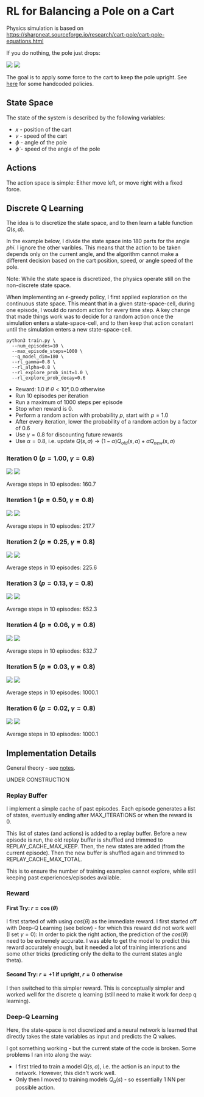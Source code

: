 # RL for Balancing a Pole on a Cart

Physics simulation is based on https://sharpneat.sourceforge.io/research/cart-pole/cart-pole-equations.html

If you do nothing, the pole just drops:

<img src="gif/move_nothing.gif">
<img src="gif/move_nothing2.gif">

The goal is to apply some force to the cart to keep the pole upright. See
[here](HandcodedPolicies.md) for some handcoded policies.

## State Space
The state of the system is described by the following variables:
* $x$ - position of the cart
* $v$ - speed of the cart
* $\phi$ - angle of the pole
* $\dot\phi$ - speed of the angle of the pole

## Actions
The action space is simple: Either move left, or move right with a fixed force.

## Discrete Q Learning

The idea is to discretize the state space, and to then learn a table function
$Q(s,a$).

In the example below, I divide the state space into $180$ parts for the angle
$phi$. I ignore the other varibles. This means that the action to be taken
depends only on the current angle, and the algorithm cannot make a different
decision based on the cart position, speed, or angle speed of the pole.

Note: While the state space is discretized, the physics operate still on the
non-discrete state space.

When implementing an $\epsilon$-greedy policy, I first applied exploration on
the continuous state space. This meant that in a given state-space-cell, during
one episode, I would do random action for every time step. A key change that
made things work was to decide for a random action once the simulation enters a
state-space-cell, and to then keep that action constant until the simulation
enters a new state-space-cell.

```
python3 train.py \
  --num_episodes=10 \
  --max_episode_steps=1000 \
  --q_model_dim=180 \
  --rl_gamma=0.8 \
  --rl_alpha=0.8 \
  --rl_explore_prob_init=1.0 \
  --rl_explore_prob_decay=0.6 
```

* Reward: $1.0 \text{ if } \theta < 10°, 0.0 \text{ otherwise }$
* Run $10$ episodes per iteration
* Run a maximum of $1000$ steps per episode
* Stop when reward is $0$.
* Perform a random action with probability $p$, start with $p=1.0$
* After every iteration, lower the probability of a random action by a factor of $0.6$
* Use $\gamma=0.8$ for discounting future rewards
* Use $\alpha=0.8$, i.e. update $Q(s,a) \rightarrow (1-\alpha) Q_{old}(s,a) + \alpha Q_{new}(s,a)$


### Iteration 0 ($p=1.00$, $\gamma=0.8$)

<img src="run-01/q_policy0.0.gif">
<img src="run-01/q_policy0.1.gif">

Average steps in 10 episodes: 160.7 

### Iteration 1 ($p=0.50$, $\gamma=0.8$)
<img src="run-01/q_policy1.0.gif">
<img src="run-01/q_policy1.1.gif">

Average steps in 10 episodes: 217.7 

### Iteration 2 ($p=0.25$, $\gamma=0.8$)
<img src="run-01/q_policy2.0.gif">
<img src="run-01/q_policy2.1.gif">

Average steps in 10 episodes: 225.6 

### Iteration 3 ($p=0.13$, $\gamma=0.8$)
<img src="run-01/q_policy3.0.gif">
<img src="run-01/q_policy3.1.gif">

Average steps in 10 episodes: 652.3 

### Iteration 4 ($p=0.06$, $\gamma=0.8$)
<img src="run-01/q_policy4.0.gif">
<img src="run-01/q_policy4.1.gif">

Average steps in 10 episodes: 632.7 

### Iteration 5 ($p=0.03$, $\gamma=0.8$)
<img src="run-01/q_policy5.0.gif">
<img src="run-01/q_policy5.1.gif">

Average steps in 10 episodes: 1000.1 

### Iteration 6 ($p=0.02$, $\gamma=0.8$)
<img src="run-01/q_policy6.0.gif">
<img src="run-01/q_policy6.1.gif">

Average steps in 10 episodes: 1000.1 


## Implementation Details

General theory - see [notes](./MarkovDecisionProcess.md).

UNDER CONSTRUCTION

### Replay Buffer

I implement a simple cache of past episodes. Each episode generates a list of
states, eventually ending after MAX_ITERATIONS or when the reward is 0.

This list of states (and actions) is added to a replay buffer. Before a new
episode is run, the old replay buffer is shuffled and trimmed to
REPLAY_CACHE_MAX_KEEP. Then, the new states are added (from the current
episode). Then the new buffer is shuffled again and trimmed to
REPLAY_CACHE_MAX_TOTAL.

This is to ensure the number of training examples cannot explore, while still
keeping past experiences/episodes available.

### Reward

#### First Try: $r=\cos(\theta)$
I first started of with using $cos(\theta)$ as the immediate reward. I first
started off with Deep-Q Learning (see below) - for which this reward did not
work well (I set $\gamma=0$): In order to pick the right action, the prediction
of the $cos(\theta)$ need to be extremely accurate. I was able to get the model
to predict this reward accurately enough, but it needed a lot of training
interations and some other tricks (predicting only the delta to the current
states angle theta).

#### Second Try: $r=+1$ if upright, $r=0$ otherwise
I then switched to this simpler reward. This is conceptually simpler and worked
well for the discrete q learning (still need to make it work for deep q
learning).


### Deep-Q Learning

Here, the state-space is not discretized and a neural network is learned that
directly takes the state variables as input and predicts the Q values.

I got something working - but the current state of the code is broken. Some
problems I ran into along the way:

* I first tried to train a model $Q(s, a)$, i.e. the action is an
  input to the network. However, this didn't work well.
* Only then I moved to training models $Q_a(s)$ - so essentially 1 NN
  per possible action.
